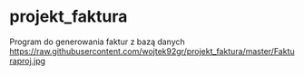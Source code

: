 # projekt_faktura
Program do generowania faktur z bazą danych
<img>https://raw.githubusercontent.com/wojtek92gr/projekt_faktura/master/Fakturaproj.jpg</img>
